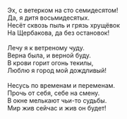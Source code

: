Эх, с ветерком на сто семидесятом!<br />
Да, я дитя восьмидесятых.<br />
Несёт сквозь пыль и грязь хрущёвок<br />
На Щербакова, да без остановок!<br />
<br />
Лечу я к ветреному чуду.<br />
Верна была, и верной буду.<br />
В крови горит огонь текилы,<br />
Люблю я город мой дождливый!<br />
<br />
Несусь по временам и переменам.<br />
Прочь от себя, себе на смену.<br />
В окне мелькают чьи-то судьбы.<br />
Мир жив сейчас и жив он будет!